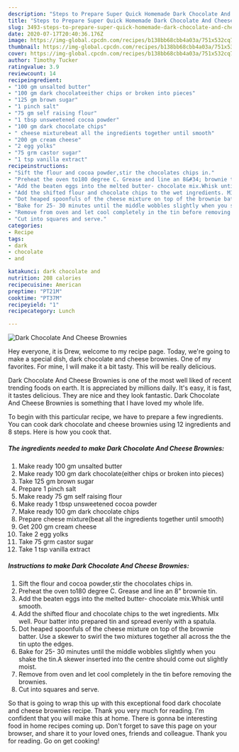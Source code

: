 ```yaml
---
description: "Steps to Prepare Super Quick Homemade Dark Chocolate And Cheese Brownies"
title: "Steps to Prepare Super Quick Homemade Dark Chocolate And Cheese Brownies"
slug: 3493-steps-to-prepare-super-quick-homemade-dark-chocolate-and-cheese-brownies
date: 2020-07-17T20:40:36.176Z
image: https://img-global.cpcdn.com/recipes/b138bb68cbb4a03a/751x532cq70/dark-chocolate-and-cheese-brownies-recipe-main-photo.jpg
thumbnail: https://img-global.cpcdn.com/recipes/b138bb68cbb4a03a/751x532cq70/dark-chocolate-and-cheese-brownies-recipe-main-photo.jpg
cover: https://img-global.cpcdn.com/recipes/b138bb68cbb4a03a/751x532cq70/dark-chocolate-and-cheese-brownies-recipe-main-photo.jpg
author: Timothy Tucker
ratingvalue: 3.9
reviewcount: 14
recipeingredient:
- "100 gm unsalted butter"
- "100 gm dark chocolateeither chips or broken into pieces"
- "125 gm brown sugar"
- "1 pinch salt"
- "75 gm self raising flour"
- "1 tbsp unsweetened cocoa powder"
- "100 gm dark chocolate chips"
- " cheese mixturebeat all the ingredients together until smooth"
- "200 gm cream cheese"
- "2 egg yolks"
- "75 grm castor sugar"
- "1 tsp vanilla extract"
recipeinstructions:
- "Sift the flour and cocoa powder,stir the chocolates chips in."
- "Preheat the oven to180 degree C. Grease and line an 8&#34; brownie tin."
- "Add the beaten eggs into the melted butter- chocolate mix.Whisk until smooth."
- "Add the shifted flour and chocolate chips to the wet ingredients. MIx well. Pour batter into prepared tin and spread evenly with a spatula."
- "Dot heaped spoonfuls of the cheese mixture on top of the brownie batter. Use a skewer to swirl the two mixtures together all across the the tin upto the edges."
- "Bake for 25- 30 minutes until the middle wobbles slightly when you shake the tin.A skewer inserted into the centre should come out slightly moist."
- "Remove from oven and let cool completely in the tin before removing the brownies."
- "Cut into squares and serve."
categories:
- Recipe
tags:
- dark
- chocolate
- and

katakunci: dark chocolate and 
nutrition: 208 calories
recipecuisine: American
preptime: "PT21M"
cooktime: "PT37M"
recipeyield: "1"
recipecategory: Lunch

---
```



![Dark Chocolate And Cheese Brownies](https://img-global.cpcdn.com/recipes/b138bb68cbb4a03a/751x532cq70/dark-chocolate-and-cheese-brownies-recipe-main-photo.jpg)

Hey everyone, it is Drew, welcome to my recipe page. Today, we're going to make a special dish, dark chocolate and cheese brownies. One of my favorites. For mine, I will make it a bit tasty. This will be really delicious.



Dark Chocolate And Cheese Brownies is one of the most well liked of recent trending foods on earth. It is appreciated by millions daily. It's easy, it is fast, it tastes delicious. They are nice and they look fantastic. Dark Chocolate And Cheese Brownies is something that I have loved my whole life.


To begin with this particular recipe, we have to prepare a few ingredients. You can cook dark chocolate and cheese brownies using 12 ingredients and 8 steps. Here is how you cook that.

<!--inarticleads1-->

##### The ingredients needed to make Dark Chocolate And Cheese Brownies:

1. Make ready 100 gm unsalted butter
1. Make ready 100 gm dark chocolate(either chips or broken into pieces)
1. Take 125 gm brown sugar
1. Prepare 1 pinch salt
1. Make ready 75 gm self raising flour
1. Make ready 1 tbsp unsweetened cocoa powder
1. Make ready 100 gm dark chocolate chips
1. Prepare  cheese mixture(beat all the ingredients together until smooth)
1. Get 200 gm cream cheese
1. Take 2 egg yolks
1. Take 75 grm castor sugar
1. Take 1 tsp vanilla extract




<!--inarticleads2-->

##### Instructions to make Dark Chocolate And Cheese Brownies:

1. Sift the flour and cocoa powder,stir the chocolates chips in.
1. Preheat the oven to180 degree C. Grease and line an 8&#34; brownie tin.
1. Add the beaten eggs into the melted butter- chocolate mix.Whisk until smooth.
1. Add the shifted flour and chocolate chips to the wet ingredients. MIx well. Pour batter into prepared tin and spread evenly with a spatula.
1. Dot heaped spoonfuls of the cheese mixture on top of the brownie batter. Use a skewer to swirl the two mixtures together all across the the tin upto the edges.
1. Bake for 25- 30 minutes until the middle wobbles slightly when you shake the tin.A skewer inserted into the centre should come out slightly moist.
1. Remove from oven and let cool completely in the tin before removing the brownies.
1. Cut into squares and serve.




So that is going to wrap this up with this exceptional food dark chocolate and cheese brownies recipe. Thank you very much for reading. I'm confident that you will make this at home. There is gonna be interesting food in home recipes coming up. Don't forget to save this page on your browser, and share it to your loved ones, friends and colleague. Thank you for reading. Go on get cooking!
